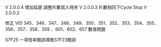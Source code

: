 V 2.0.0.4
  增加延遲
  調整片數寫入時序
V 2.0.0.3
片數相同下Cycle Stop
V 2.0.0.2

修正 VID 345、346、347、348、349、350、351、352、353、354、355、356、357、358、359 、601、602、657 數值問題

S7F25 一項倍率錯誤導致S7F23錯誤
